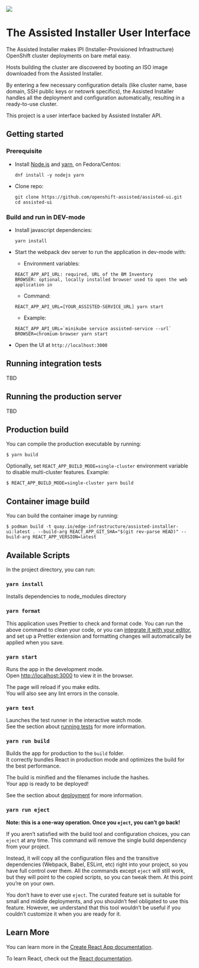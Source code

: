 ![](https://github.com/openshift-assisted/assisted-ui/workflows/Build%20and%20push/badge.svg)

# The Assisted Installer User Interface

The Assisted Installer makes IPI (Installer-Provisioned Infrastructure) OpenShift cluster deployments on bare metal easy.

Hosts building the cluster are discovered by booting an ISO image downloaded from the Assisted Installer.

By entering a few necessary configuration details (like cluster name, base domain, SSH public keys or netowrk specifics), the Assisted Installer handles all the deployment and configuration automatically, resulting in a ready-to-use cluster.

This project is a user interface backed by Assisted Installer API.

## Getting started

### Prerequisite

- Install [Node.js](https://nodejs.org/en) and [yarn](https://yarnpkg.com/), on Fedora/Centos:
  ```
  dnf install -y nodejs yarn
  ```
- Clone repo:
  ```
  git clone https://github.com/openshift-assisted/assisted-ui.git
  cd assisted-ui
  ```

### Build and run in DEV-mode

- Install javascript dependencies:
  ```
  yarn install
  ```
- Start the webpack dev server to run the application in dev-mode with:

  - Environment variables:

  ```
  REACT_APP_API_URL: required, URL of the BM Inventory
  BROWSER: optional, locally installed browser used to open the web application in
  ```

  - Command:

  ```
  REACT_APP_API_URL=[YOUR_ASSISTED-SERVICE_URL] yarn start
  ```

  - Example:

  ```
  REACT_APP_API_URL=`minikube service assisted-service --url` BROWSER=chromium-browser yarn start
  ```

- Open the UI at `http://localhost:3000`

## Running integration tests

TBD

## Running the production server

TBD

## Production build

You can compile the production executable by running:

```
$ yarn build
```

Optionally, set `REACT_APP_BUILD_MODE=single-cluster` environment variable to disable multi-cluster features.
Example:

```
$ REACT_APP_BUILD_MODE=single-cluster yarn build
```

## Container image build

You can build the container image by running:
```
$ podman build -t quay.io/edge-infrastructure/assisted-installer-ui:latest . --build-arg REACT_APP_GIT_SHA="$(git rev-parse HEAD)" --build-arg REACT_APP_VERSION=latest
```

## Available Scripts

In the project directory, you can run:

### `yarn install`

Installs dependencies to node_modules directory

### `yarn format`

This application uses Prettier to check and format code. You can run the above command to clean your
code, or you can [integrate it with your editor](https://prettier.io/docs/en/editors.html), and set
up a Prettier extension and formatting changes will automatically be applied when you save.

### `yarn start`

Runs the app in the development mode.<br> Open [http://localhost:3000](http://localhost:3000) to
view it in the browser.

The page will reload if you make edits.<br> You will also see any lint errors in the console.

### `yarn test`

Launches the test runner in the interactive watch mode.<br> See the section about
[running tests](https://facebook.github.io/create-react-app/docs/running-tests) for more
information.

### `yarn run build`

Builds the app for production to the `build` folder.<br> It correctly bundles React in production
mode and optimizes the build for the best performance.

The build is minified and the filenames include the hashes.<br> Your app is ready to be deployed!

See the section about [deployment](https://facebook.github.io/create-react-app/docs/deployment) for
more information.

### `yarn run eject`

**Note: this is a one-way operation. Once you `eject`, you can’t go back!**

If you aren’t satisfied with the build tool and configuration choices, you can `eject` at any time.
This command will remove the single build dependency from your project.

Instead, it will copy all the configuration files and the transitive dependencies (Webpack, Babel,
ESLint, etc) right into your project, so you have full control over them. All the commands except
`eject` will still work, but they will point to the copied scripts, so you can tweak them. At this
point you’re on your own.

You don’t have to ever use `eject`. The curated feature set is suitable for small and middle
deployments, and you shouldn’t feel obligated to use this feature. However, we understand that this
tool wouldn’t be useful if you couldn’t customize it when you are ready for it.

## Learn More

You can learn more in the
[Create React App documentation](https://facebook.github.io/create-react-app/docs/getting-started).

To learn React, check out the [React documentation](https://reactjs.org/).

